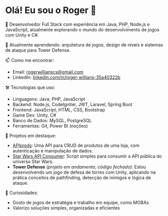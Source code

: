 # Olá! Eu sou o Roger 👋

🎯 Desenvolvedor Full Stack com experiência em Java, PHP, Node.js e JavaScript, atualmente explorando o mundo do desenvolvimento de jogos com Unity e C#.

🌱 Atualmente aprendendo: arquitetura de jogos, design de níveis e sistemas de ataque para Tower Defense.

📫 Como me encontrar:
- Email: rogerwillianscs@gmail.com
- LinkedIn: [linkedin.com/in/roger-willians-35a40322b](https://www.linkedin.com/in/roger-willians-35a40322b/)

🛠️ Tecnologias que uso:
- Linguagens: Java, PHP, JavaScript
- Backend: Node.js, CodeIgniter, JWT, Laravel, Spring Boot
- Frontend: JavaScript, HTML, CSS, Bootstrap
- Game Dev: Unity, C#
- Banco de Dados: MySQL, PostgreSQL
- Ferramentas: Git, Power BI (noções)

🚀 Projetos em destaque:
- [APIprods](https://github.com/Rogwillians/APIprods): Uma API para CRUD de produtos de uma loja, com autenticação e manipulação de dados.
- [Star Wars API Consumer](https://github.com/Rogwillians/starwars-api-consumer): Script simples para consumir a API pública do universo Star Wars.
- **Tower Defense** *(projeto em andamento, código fechado)*: Estou desenvolvendo um jogo de defesa de torres com Unity, aplicando na prática conceitos de pathfinding, detecção de inimigos e lógica de ataque.

📌 Curiosidades:
- Gosto de jogos de estratégia e trabalho em equipe, como MOBAs
- Valorizo soluções simples, organizadas e eficientes
